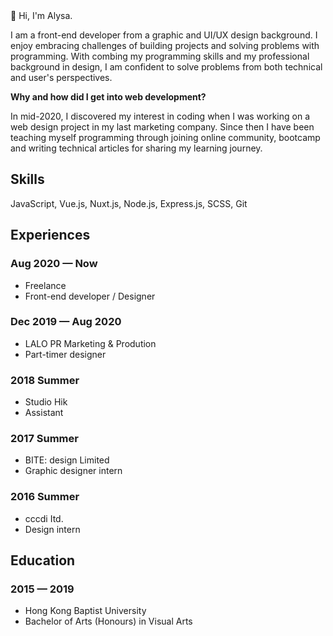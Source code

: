 <section>

<div class="text-primary fw-bold mb-3">👋 Hi, I'm Alysa.</div>

I am a front-end developer from a graphic and UI/UX design background. I enjoy embracing challenges of building projects and solving problems with programming. With combing my programming skills and my professional background in design, I am confident to solve problems from both technical and user's perspectives.

**Why and how did I get into web development?**

In mid-2020, I discovered my interest in coding when I was working on a web design project in my last marketing company. Since then I have been teaching myself programming through joining online community, bootcamp and writing technical articles for sharing my learning journey.

</section>

<section>

## Skills

JavaScript, Vue.js, Nuxt.js, Node.js, Express.js, SCSS, Git

</section>

<div class="about-list">
<section class="mb-20">

## Experiences

### Aug 2020 — Now

- Freelance
- Front-end developer / Designer

### Dec 2019 — Aug 2020

- LALO PR Marketing & Prodution
- Part-timer designer

### 2018 Summer

- Studio Hik
- Assistant

### 2017 Summer

- BITE: design Limited
- Graphic designer intern

### 2016 Summer

- cccdi Itd.
- Design intern

</section>

<section>

## Education

### 2015 — 2019

- Hong Kong Baptist University
- Bachelor of Arts (Honours) in Visual Arts

</section>

</div>

